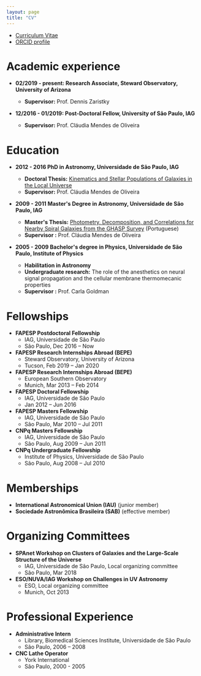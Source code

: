 ```yaml
---
layout: page
title: "CV"
---
```


* [Curriculum Vitae](assets/cebarbosa_cv.pdf)
* [ORCID profile](https://orcid.org/0000-0002-5292-2782)

Academic experience
======
* **02/2019 - present: Research Associate, Steward Observatory, University of Arizona**
    * **Supervisor:** Prof. Dennis Zaristky

* **12/2016 - 01/2019: Post-Doctoral Fellow, University of São Paulo, IAG**
    * **Supervisor:** Prof. Cláudia Mendes de Oliveira

Education
======
* **2012 - 2016 PhD in Astronomy, Universidade de São Paulo, IAG**
    * **Doctoral Thesis:** [Kinematics and Stellar Populations of Galaxies in the Local Universe](assets/thesis.pdf) 
    * **Supervisor:** Prof. Cláudia Mendes de Oliveira

 * **2009 - 2011 Master's Degree in Astronomy, Universidade de São Paulo, IAG**
    * **Master's Thesis:** [Photometry, Decomposition, and Correlations for Nearby Spiral Galaxies from the GHASP Survey](assets/master_thesis.pdf) (Portuguese)
    * **Supervisor :** Prof. Cláudia Mendes de Oliveira

 * **2005 - 2009 Bachelor's degree in Physics, Universidade de São Paulo, Institute of Physics**
    * **Habilitation in Astronomy**
    * **Undergraduate research:** The role of the anesthetics on neural signal propagation and the cellular membrane thermomecanic properties
    * **Supervisor :** Prof. Carla Goldman
    
Fellowships
=======
* **FAPESP Postdoctoral Fellowship**
    * IAG, Universidade de São Paulo
    * São Paulo, Dec 2016 – Now
* **FAPESP Research Internships Abroad (BEPE)**
    * Steward Observatory, University of Arizona
    * Tucson, Feb 2019 – Jan 2020
* **FAPESP Research Internships Abroad (BEPE)**
    * European Southern Observatory
    * Munich, Mar 2013 – Feb 2014
* **FAPESP Doctoral Fellowship**
    * IAG, Universidade de São Paulo
    * Jan 2012 – Jun 2016
* **FAPESP Masters Fellowship**
    * IAG, Universidade de São Paulo
    * São Paulo, Mar 2010 – Jul 2011
* **CNPq Masters Fellowship**
    * IAG, Universidade de São Paulo
    * São Paulo, Aug 2009 – Jun 2011
* **CNPq Undergraduate Fellowship**
    * Institute of Physics, Universidade de São Paulo
    * São Paulo, Aug 2008 – Jul 2010

Memberships
========
* **International Astronomical Union (IAU)** (junior member)
* **Sociedade Astronômica Brasileira (SAB)** (effective member)
    
Organizing Committees
==============
* **SPAnet Workshop on Clusters of Galaxies and the Large-Scale Structure of the Universe**
    * IAG, Universidade de São Paulo, Local organizing committee
    * São Paulo, Mar 2018
* **ESO/NUVA/IAG Workshop on Challenges in UV Astronomy**
    * ESO, Local organizing committee
    * Munich, Oct 2013
  
Professional Experience
==============
* **Administrative Intern**
    * Library, Biomedical Sciences Institute, Universidade de São Paulo
    * São Paulo, 2006 – 2008
* **CNC Lathe Operator**
    * York International
    * São Paulo, 2000 - 2005